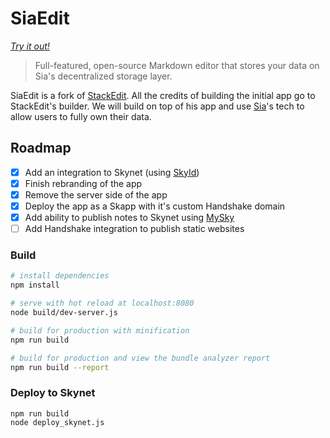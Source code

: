 # SiaEdit
*[Try it out!](https://siaedit.hns.siasky.net/)*

> Full-featured, open-source Markdown editor that stores your data on Sia's decentralized storage layer.

SiaEdit is a fork of [StackEdit](https://stackedit.io/). All the credits of building the initial app go to StackEdit's builder. We will build on top of his app and use [Sia](https://sia.tech)'s tech to allow users to fully own their data.

## Roadmap

 - [x] Add an integration to Skynet (using [SkyId](https://github.com/DaWe35/SkyID))
 - [x] Finish rebranding of the app
 - [x] Remove the server side of the app
 - [x] Deploy the app as a Skapp with it's custom Handshake domain
 - [x] Add ability to publish notes to Skynet using [MySky](https://siasky.net/docs/#mysky)
- [ ] Add Handshake integration to publish static websites

### Build

```bash
# install dependencies
npm install

# serve with hot reload at localhost:8080
node build/dev-server.js

# build for production with minification
npm run build

# build for production and view the bundle analyzer report
npm run build --report
```

### Deploy to Skynet
```
npm run build
node deploy_skynet.js
```


